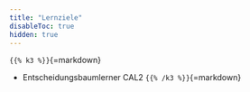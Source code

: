 ```yaml
---
title: "Lernziele"
disableToc: true
hidden: true
---
```



`{{% k3 %}}`{=markdown}
*   Entscheidungsbaumlerner CAL2
`{{% /k3 %}}`{=markdown}

